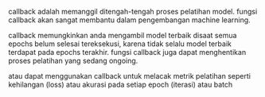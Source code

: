 callback adalah memanggil ditengah-tengah proses pelatihan model. fungsi callback akan sangat membantu dalam pengembangan machine learning. 

callback memungkinkan anda mengambil model terbaik disaat semua epochs belum selesai tereksekusi, karena tidak selalu model terbaik terdapat pada epochs terakhir. fungsi callback juga dapat menghentikan proses pelatihan yang sedang ongoing. 

atau dapat menggunakan callback untuk melacak metrik pelatihan seperti kehilangan (loss) atau akurasi pada setiap epoch (iterasi) atau batch